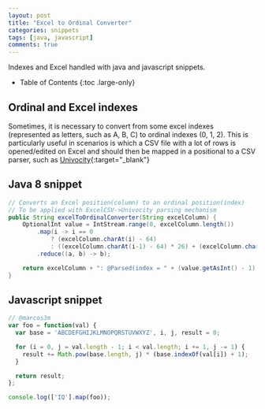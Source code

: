 ```yaml
---
layout: post
title: "Excel to Ordinal Converter"
categories: snippets
tags: [java, javascript]
comments: true
---
```

Indexes and Excel handled with java and javascript snippets.

- Table of Contents
{:toc .large-only}

## Ordinal and Excel indexes

Sometimes, it is necessary to convert from some excel indexes (represented as
letters, such as A, B, C) to ordinal indexes (0, 1, 2). This is particularly
useful in scenarios is which a CSV file with a lot of rows is opened/edited on
Excel and should then be mapped in a positional to a CSV parser, such as
[Univocity](https://github.com/uniVocity/univocity-parsers){:target="_blank"}

## Java 8 snippet

```java
// Converts an Excel position(column) to an ordinal position(index)
// To be applied with ExcelCSV->Univocity parsing mechanism
public String excelToOrdinalConverter(String excelColumn) {
    OptionalInt value = IntStream.range(0, excelColumn.length())
        .map(i -> i == 0
            ? (excelColumn.charAt(i) - 64)
            : ((excelColumn.charAt(i-1) - 64) * 26) + (excelColumn.charAt(i) - 64))
        .reduce((a, b) -> b);

    return excelColumn + ": @Parsed(index = " + (value.getAsInt() - 1) + ")";
}
```

## Javascript snippet

```javascript
// @marcos3m
var foo = function(val) {
  var base = 'ABCDEFGHIJKLMNOPQRSTUVWXYZ', i, j, result = 0;

  for (i = 0, j = val.length - 1; i < val.length; i += 1, j -= 1) {
    result += Math.pow(base.length, j) * (base.indexOf(val[i]) + 1);
  }

  return result;
};

console.log(['IQ'].map(foo));
```

